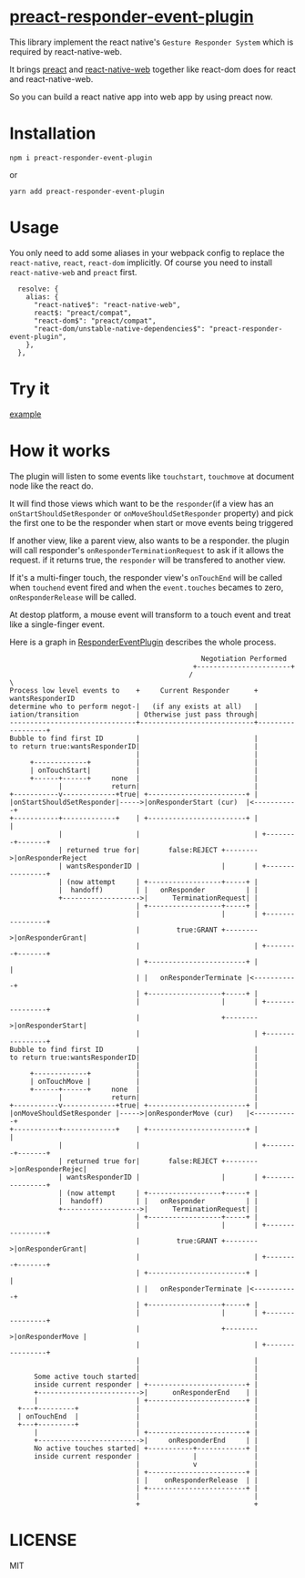 # [preact-responder-event-plugin](https://github.com/duxiaofeng-github/preact-responder-event-plugin)

This library implement the react native's `Gesture Responder System` which is required by react-native-web.

It brings [preact](https://github.com/preactjs/preact) and [react-native-web](https://github.com/necolas/react-native-web) together like react-dom does for react and react-native-web.

So you can build a react native app into web app by using preact now.

# Installation

```
npm i preact-responder-event-plugin
```

or

```
yarn add preact-responder-event-plugin
```

# Usage

You only need to add some aliases in your webpack config to replace the `react-native`, `react`, `react-dom` implicitly. Of course you need to install `react-native-web` and `preact` first.

```
  resolve: {
    alias: {
      "react-native$": "react-native-web",
      react$: "preact/compat",
      "react-dom$": "preact/compat",
      "react-dom/unstable-native-dependencies$": "preact-responder-event-plugin",
    },
  },
```

# Try it

[example](https://duxiaofeng-github.github.io/preact-responder-event-plugin/example)

# How it works

The plugin will listen to some events like `touchstart`, `touchmove` at document node like the react do.

It will find those views which want to be the `responder`(if a view has an `onStartShouldSetResponder` or `onMoveShouldSetResponder` property) and pick the first one to be the responder when start or move events being triggered

If another view, like a parent view, also wants to be a responder. the plugin will call responder's `onResponderTerminationRequest` to ask if it allows the request. if it returns true, the `responder` will be transfered to another view.

If it's a multi-finger touch, the responder view's `onTouchEnd` will be called when `touchend` event fired and when the `event.touches` becames to zero, `onResponderRelease` will be called.

At destop platform, a mouse event will transform to a touch event and treat like a single-finger event.

Here is a graph in [ResponderEventPlugin](https://github.com/facebook/react/blob/b1a03dfdc8e42d075422556553ffe59868150e95/packages/legacy-events/ResponderEventPlugin.js) describes the whole process.

```
                                               Negotiation Performed
                                             +-----------------------+
                                            /                         \
Process low level events to    +     Current Responder      +   wantsResponderID
determine who to perform negot-|   (if any exists at all)   |
iation/transition              | Otherwise just pass through|
-------------------------------+----------------------------+------------------+
Bubble to find first ID        |                            |
to return true:wantsResponderID|                            |
                               |                            |
     +-------------+           |                            |
     | onTouchStart|           |                            |
     +------+------+     none  |                            |
            |            return|                            |
+-----------v-------------+true| +------------------------+ |
|onStartShouldSetResponder|----->|onResponderStart (cur)  |<-----------+
+-----------+-------------+    | +------------------------+ |          |
            |                  |                            | +--------+-------+
            | returned true for|       false:REJECT +-------->|onResponderReject
            | wantsResponderID |                    |       | +----------------+
            | (now attempt     | +------------------+-----+ |
            |  handoff)        | |   onResponder          | |
            +------------------->|      TerminationRequest| |
                               | +------------------+-----+ |
                               |                    |       | +----------------+
                               |         true:GRANT +-------->|onResponderGrant|
                               |                            | +--------+-------+
                               | +------------------------+ |          |
                               | |   onResponderTerminate |<-----------+
                               | +------------------+-----+ |
                               |                    |       | +----------------+
                               |                    +-------->|onResponderStart|
                               |                            | +----------------+
Bubble to find first ID        |                            |
to return true:wantsResponderID|                            |
                               |                            |
     +-------------+           |                            |
     | onTouchMove |           |                            |
     +------+------+     none  |                            |
            |            return|                            |
+-----------v-------------+true| +------------------------+ |
|onMoveShouldSetResponder |----->|onResponderMove (cur)   |<-----------+
+-----------+-------------+    | +------------------------+ |          |
            |                  |                            | +--------+-------+
            | returned true for|       false:REJECT +-------->|onResponderRejec|
            | wantsResponderID |                    |       | +----------------+
            | (now attempt     | +------------------+-----+ |
            |  handoff)        | |   onResponder          | |
            +------------------->|      TerminationRequest| |
                               | +------------------+-----+ |
                               |                    |       | +----------------+
                               |         true:GRANT +-------->|onResponderGrant|
                               |                            | +--------+-------+
                               | +------------------------+ |          |
                               | |   onResponderTerminate |<-----------+
                               | +------------------+-----+ |
                               |                    |       | +----------------+
                               |                    +-------->|onResponderMove |
                               |                            | +----------------+
                               |                            |
                               |                            |
      Some active touch started|                            |
      inside current responder | +------------------------+ |
      +------------------------->|      onResponderEnd    | |
      |                        | +------------------------+ |
  +---+---------+              |                            |
  | onTouchEnd  |              |                            |
  +---+---------+              |                            |
      |                        | +------------------------+ |
      +------------------------->|     onResponderEnd     | |
      No active touches started| +-----------+------------+ |
      inside current responder |             |              |
                               |             v              |
                               | +------------------------+ |
                               | |    onResponderRelease  | |
                               | +------------------------+ |
                               |                            |
                               +                            +
```

# LICENSE

MIT
